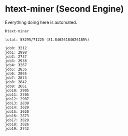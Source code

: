 # htext-miner (Second Engine)

Everything doing here is automated.

```
htext-miner

total: 58295/71225 (81.84626184626185%)

job0: 3212
job1: 2998
job2: 2737
job3: 2938
job4: 3267
job5: 2836
job6: 2865
job7: 2873
job8: 2842
job9: 2661
job10: 2905
job11: 2705
job12: 2907
job13: 2830
job14: 3029
job15: 3020
job16: 2873
job17: 3029
job18: 3026
job19: 2742
```